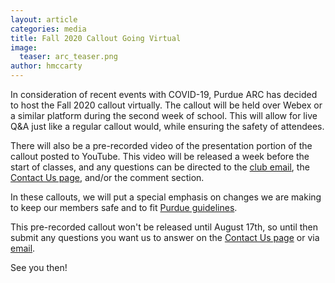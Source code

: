 ```yaml
---
layout: article
categories: media
title: Fall 2020 Callout Going Virtual
image:
  teaser: arc_teaser.png
author: hmccarty
---
```

In consideration of recent events with COVID-19, Purdue ARC has decided to host the Fall 2020 callout virtually. The callout will be held over Webex or a similar platform during the second week of school. This will allow for live Q&A just like a regular callout would, while ensuring the safety of attendees.

There will also be a pre-recorded video of the presentation portion of the callout posted to YouTube. This video will be released a week before the start of classes, and any questions can be directed to the [club email](mailto:autonomy@purdue.edu), the [Contact Us page]({{site.url}}/contact/), and/or the comment section.

In these callouts, we will put a special emphasis on changes we are making to keep our members safe and to fit [Purdue guidelines](https://protect.purdue.edu/).

This pre-recorded callout won't be released until August 17th, so until then submit any questions you want us to answer on the [Contact Us page]({{site.url}}/contact/) or via [email](mailto:autonomy@purdue.edu).

See you then!
